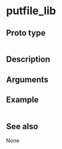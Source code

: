 # putfile_lib

## Proto type

```php

```

## Description


## Arguments


## Example

```php

```

## See also
None

